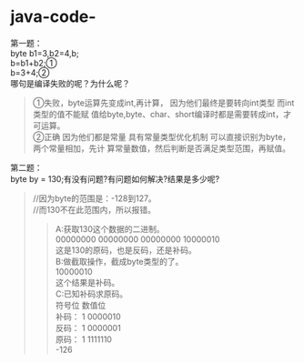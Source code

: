 # java-code-
第一题：  
	byte b1=3,b2=4,b;  
	b=b1+b2;①  
	b=3+4;②  
	哪句是编译失败的呢？为什么呢？  

> 	①失败，byte运算先变成int,再计算， 因为他们最终是要转向int类型 而int类型的值不能赋  值给byte,byte、char、short编译时都是需要转成int，才可运算。<br />
> 	②正确 因为他们都是常量 具有常量类型优化机制 可以直接识别为byte，两个常量相加，先计
算常量数值，然后判断是否满足类型范围，再赋值。

第二题：  
	byte  by = 130;有没有问题?有问题如何解决?结果是多少呢?  

> 	//因为byte的范围是：-128到127。<br />
> 	//而130不在此范围内，所以报错。<br />
>> 	A:获取130这个数据的二进制。<br />
>> 	00000000 00000000 00000000 10000010<br />
>> 	这是130的原码，也是反码，还是补码。<br />
>> 	B:做截取操作，截成byte类型的了。<br />
>> 	10000010 <br />
>> 	这个结果是补码。<br />
>> 	C:已知补码求原码。<br />
>> 	符号位 数值位<br />
>> 	补码： 1 0000010 <br />
>> 	反码： 1 0000001<br />
>> 	原码： 1 1111110<br />
>> 	-126<br />

 
